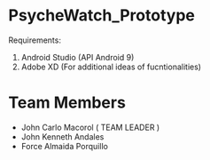 # PsycheWatch_Prototype
Requirements:
  1. Android Studio (API Android 9)
  2. Adobe XD (For additional ideas of fucntionalities)
  
# Team Members
  - John Carlo Macorol ( TEAM LEADER )
  - John Kenneth Andales
  - Force Almaida Porquillo
